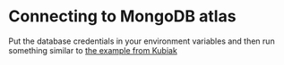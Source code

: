 # Connecting to MongoDB atlas
Put the database credentials in your environment variables and then run something similar to
[the example from Kubiak](https://github.com/bklingen-calpoly/csc307-expressjs-with-mongoose/blob/cloud-database/models/user-services.js)
